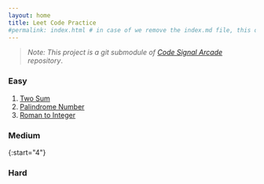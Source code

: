 ```yaml
---
layout: home
title: Leet Code Practice
#permalink: index.html # in case of we remove the index.md file, this doc will be the index page
---
```


> _Note: This project is a git submodule of [Code Signal Arcade](https://github.com/code-signal/code-signal-arcade) repository_.

### Easy

1. [Two Sum](1_TwoSum/README.html)
9. [Palindrome Number](9_PalindromeNumber/README.html)
13. [Roman to Integer](13_RomanToInteger/README.html)

### Medium

{:start="4"}

### Hard

